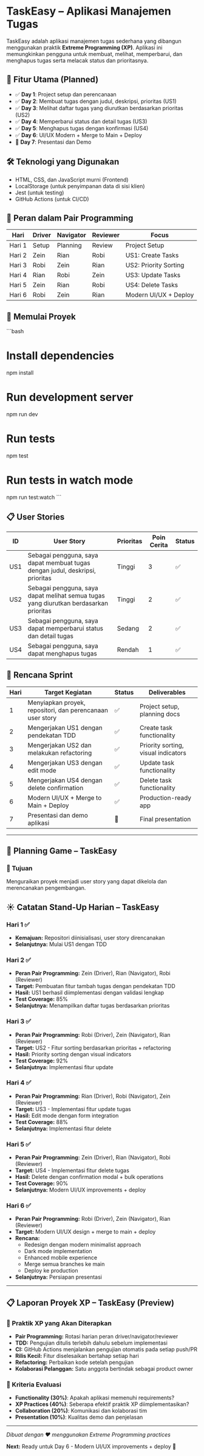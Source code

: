 # TaskEasy – Aplikasi Manajemen Tugas

TaskEasy adalah aplikasi manajemen tugas sederhana yang dibangun menggunakan praktik **Extreme Programming (XP)**. Aplikasi ini memungkinkan pengguna untuk membuat, melihat, memperbarui, dan menghapus tugas serta melacak status dan prioritasnya.

## 🔧 Fitur Utama (Planned)

- ✅ **Day 1**: Project setup dan perencanaan
- ✅ **Day 2**: Membuat tugas dengan judul, deskripsi, prioritas (US1)
- ✅ **Day 3**: Melihat daftar tugas yang diurutkan berdasarkan prioritas (US2)
- ✅ **Day 4**: Memperbarui status dan detail tugas (US3)
- ✅ **Day 5**: Menghapus tugas dengan konfirmasi (US4)
- ✅ **Day 6**: UI/UX Modern + Merge to Main + Deploy
- 🔄 **Day 7**: Presentasi dan Demo

## 🛠️ Teknologi yang Digunakan

- HTML, CSS, dan JavaScript murni (Frontend)
- LocalStorage (untuk penyimpanan data di sisi klien)
- Jest (untuk testing)
- GitHub Actions (untuk CI/CD)

## 👥 Peran dalam Pair Programming

| Hari   | Driver | Navigator | Reviewer | Focus                 |
| ------ | ------ | --------- | -------- | --------------------- |
| Hari 1 | Setup  | Planning  | Review   | Project Setup         |
| Hari 2 | Zein   | Rian      | Robi     | US1: Create Tasks     |
| Hari 3 | Robi   | Zein      | Rian     | US2: Priority Sorting |
| Hari 4 | Rian   | Robi      | Zein     | US3: Update Tasks     |
| Hari 5 | Zein   | Rian      | Robi     | US4: Delete Tasks     |
| Hari 6 | Robi   | Zein      | Rian     | Modern UI/UX + Deploy |

## 🚀 Memulai Proyek

\`\`\`bash

# Install dependencies

npm install

# Run development server

npm run dev

# Run tests

npm test

# Run tests in watch mode

npm run test:watch
\`\`\`

## 📋 User Stories

| ID  | User Story                                                                            | Prioritas | Poin Cerita | Status |
| --- | ------------------------------------------------------------------------------------- | --------- | ----------- | ------ |
| US1 | Sebagai pengguna, saya dapat membuat tugas dengan judul, deskripsi, prioritas         | Tinggi    | 3           | ✅     |
| US2 | Sebagai pengguna, saya dapat melihat semua tugas yang diurutkan berdasarkan prioritas | Tinggi    | 2           | ✅     |
| US3 | Sebagai pengguna, saya dapat memperbarui status dan detail tugas                      | Sedang    | 2           | ✅     |
| US4 | Sebagai pengguna, saya dapat menghapus tugas                                          | Rendah    | 1           | ✅     |

## 📆 Rencana Sprint

| Hari | Target Kegiatan                                           | Status | Deliverables                        |
| ---- | --------------------------------------------------------- | ------ | ----------------------------------- |
| 1    | Menyiapkan proyek, repositori, dan perencanaan user story | ✅     | Project setup, planning docs        |
| 2    | Mengerjakan US1 dengan pendekatan TDD                     | ✅     | Create task functionality           |
| 3    | Mengerjakan US2 dan melakukan refactoring                 | ✅     | Priority sorting, visual indicators |
| 4    | Mengerjakan US3 dengan edit mode                          | ✅     | Update task functionality           |
| 5    | Mengerjakan US4 dengan delete confirmation                | ✅     | Delete task functionality           |
| 6    | Modern UI/UX + Merge to Main + Deploy                     | ✅     | Production-ready app                |
| 7    | Presentasi dan demo aplikasi                              | 🔄     | Final presentation                  |

---

## 🧠 Planning Game – TaskEasy

### 🎯 Tujuan

Menguraikan proyek menjadi user story yang dapat dikelola dan merencanakan pengembangan.

## ☀️ Catatan Stand-Up Harian – TaskEasy

### Hari 1 ✅

- **Kemajuan:** Repositori diinisialisasi, user story direncanakan
- **Selanjutnya:** Mulai US1 dengan TDD

### Hari 2 ✅

- **Peran Pair Programming:** Zein (Driver), Rian (Navigator), Robi (Reviewer)
- **Target:** Pembuatan fitur tambah tugas dengan pendekatan TDD
- **Hasil:** US1 berhasil diimplementasi dengan validasi lengkap
- **Test Coverage:** 85%
- **Selanjutnya:** Menampilkan daftar tugas berdasarkan prioritas

### Hari 3 ✅

- **Peran Pair Programming:** Robi (Driver), Zein (Navigator), Rian (Reviewer)
- **Target:** US2 - Fitur sorting berdasarkan prioritas + refactoring
- **Hasil:** Priority sorting dengan visual indicators
- **Test Coverage:** 92%
- **Selanjutnya:** Implementasi fitur update

### Hari 4 ✅

- **Peran Pair Programming:** Rian (Driver), Robi (Navigator), Zein (Reviewer)
- **Target:** US3 - Implementasi fitur update tugas
- **Hasil:** Edit mode dengan form integration
- **Test Coverage:** 88%
- **Selanjutnya:** Implementasi fitur delete

### Hari 5 ✅

- **Peran Pair Programming:** Zein (Driver), Rian (Navigator), Robi (Reviewer)
- **Target:** US4 - Implementasi fitur delete tugas
- **Hasil:** Delete dengan confirmation modal + bulk operations
- **Test Coverage:** 90%
- **Selanjutnya:** Modern UI/UX improvements + deploy

### Hari 6 ✅

- **Peran Pair Programming:** Robi (Driver), Zein (Navigator), Rian (Reviewer)
- **Target:** Modern UI/UX design + merge to main + deploy
- **Rencana:**
  - Redesign dengan modern minimalist approach
  - Dark mode implementation
  - Enhanced mobile experience
  - Merge semua branches ke main
  - Deploy ke production
- **Selanjutnya:** Persiapan presentasi

---

## 📋 Laporan Proyek XP – TaskEasy (Preview)

### 🔧 Praktik XP yang Akan Diterapkan

- **Pair Programming:** Rotasi harian peran driver/navigator/reviewer
- **TDD:** Pengujian ditulis terlebih dahulu sebelum implementasi
- **CI:** GitHub Actions menjalankan pengujian otomatis pada setiap push/PR
- **Rilis Kecil:** Fitur diselesaikan bertahap setiap hari
- **Refactoring:** Perbaikan kode setelah pengujian
- **Kolaborasi Pelanggan:** Satu anggota bertindak sebagai product owner

### 🎯 Kriteria Evaluasi

- **Functionality (30%)**: Apakah aplikasi memenuhi requirements?
- **XP Practices (40%)**: Seberapa efektif praktik XP diimplementasikan?
- **Collaboration (20%)**: Komunikasi dan kolaborasi tim
- **Presentation (10%)**: Kualitas demo dan penjelasan

---

_Dibuat dengan ❤️ menggunakan Extreme Programming practices_

**Next:** Ready untuk Day 6 - Modern UI/UX improvements + deploy 🚀
